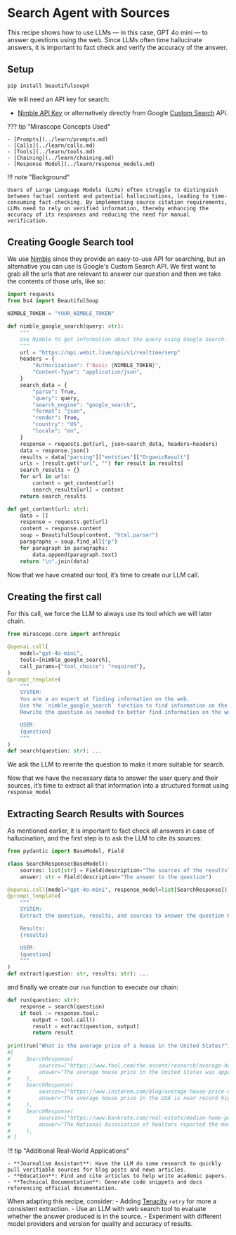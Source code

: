 # Search Agent with Sources

This recipe shows how to use LLMs — in this case, GPT 4o mini — to answer questions using the web. Since LLMs often time hallucinate answers, it is important to fact check and verify the accuracy of the answer.

## Setup

```bash
pip install beautifulsoup4
```

We will need an API key for search:

- [Nimble API Key](https://nimbleway.com/) or alternatively directly from Google [Custom Search](https://developers.google.com/custom-search/v1/introduction/) API.

??? tip "Mirascope Concepts Used"

    - [Prompts](../learn/prompts.md)
    - [Calls](../learn/calls.md)
    - [Tools](../learn/tools.md)
    - [Chaining](../learn/chaining.md)
    - [Response Model](../learn/response_models.md)

!!! note "Background"

    Users of Large Language Models (LLMs) often struggle to distinguish between factual content and potential hallucinations, leading to time-consuming fact-checking. By implementing source citation requirements, LLMs need to rely on verified information, thereby enhancing the accuracy of its responses and reducing the need for manual verification.

## Creating Google Search tool

We use [Nimble](https://nimbleway.com/) since they provide an easy-to-use API for searching, but an alternative you can use is Google's Custom Search API. We first want to grab all the urls that are relevant to answer our question and then we take the contents of those urls, like so:

```python
import requests
from bs4 import BeautifulSoup

NIMBLE_TOKEN = "YOUR_NIMBLE_TOKEN"

def nimble_google_search(query: str):
    """
    Use Nimble to get information about the query using Google Search.
    """
    url = "https://api.webit.live/api/v1/realtime/serp"
    headers = {
        "Authorization": f"Basic {NIMBLE_TOKEN}",
        "Content-Type": "application/json",
    }
    search_data = {
        "parse": True,
        "query": query,
        "search_engine": "google_search",
        "format": "json",
        "render": True,
        "country": "US",
        "locale": "en",
    }
    response = requests.get(url, json=search_data, headers=headers)
    data = response.json()
    results = data["parsing"]["entities"]["OrganicResult"]
    urls = [result.get("url", "") for result in results]
    search_results = {}
    for url in urls:
        content = get_content(url)
        search_results[url] = content
    return search_results

def get_content(url: str):
    data = []
    response = requests.get(url)
    content = response.content
    soup = BeautifulSoup(content, "html.parser")
    paragraphs = soup.find_all("p")
    for paragraph in paragraphs:
        data.append(paragraph.text)
    return "\n".join(data)
```

Now that we have created our tool, it’s time to create our LLM call.

## Creating the first call

For this call, we force the LLM to always use its tool which we will later chain.

```python
from mirascope.core import anthropic

@openai.call(
    model="gpt-4o-mini",
    tools=[nimble_google_search],
    call_params={"tool_choice": "required"},
)
@prompt_template(
    """
    SYSTEM:
    You are a an expert at finding information on the web.
    Use the `nimble_google_search` function to find information on the web.
    Rewrite the question as needed to better find information on the web.

    USER:
    {question}
    """
)
def search(question: str): ...
```

We ask the LLM to rewrite the question to make it more suitable for search.

Now that we have the necessary data to answer the user query and their sources, it’s time to extract all that information into a structured format using `response_model`

## Extracting Search Results with Sources

As mentioned earlier, it is important to fact check all answers in case of hallucination, and the first step is to ask the LLM to cite its sources:

```python
from pydantic import BaseModel, Field

class SearchResponse(BaseModel):
    sources: list[str] = Field(description="The sources of the results")
    answer: str = Field(description="The answer to the question")

@openai.call(model="gpt-4o-mini", response_model=list[SearchResponse])
@prompt_template(
    """
    SYSTEM:
    Extract the question, results, and sources to answer the question based on the results.

    Results:
    {results}

    USER:
    {question}
    """
)
def extract(question: str, results: str): ...
```

and finally we create our `run` function to execute our chain:

```python
def run(question: str):
    response = search(question)
    if tool := response.tool:
        output = tool.call()
        result = extract(question, output)
        return result
        
print(run("What is the average price of a house in the United States?"))
#[
#     SearchResponse(
#         sources=["https://www.fool.com/the-ascent/research/average-house-price-state/"],
#         answer="The average house price in the United States was approximately $495,100 in the second quarter of 2023.",
#     ),
#     SearchResponse(
#         sources=["https://www.instarem.com/blog/average-house-price-usa/"],
#         answer="The average house price in the USA is near record highs and was reported to be around $406,700 as of July 2023.",
#     ),
#     SearchResponse(
#         sources=["https://www.bankrate.com/real-estate/median-home-price/"],
#         answer="The National Association of Realtors reported the median price for an existing home was $387,600 as of November 2023.",
#     ),
# ]
```

!!! tip "Additional Real-World Applications"

    - **Journalism Assistant**: Have the LLM do some research to quickly pull verifiable sources for blog posts and news articles.
    - **Education**: Find and cite articles to help write academic papers.
    - **Technical Documentation**: Generate code snippets and docs referencing official documentation.

When adapting this recipe, consider:
    - Adding [Tenacity](https://tenacity.readthedocs.io/en/latest/) `retry` for more a consistent extraction.
    - Use an LLM with web search tool to evaluate whether the answer produced is in the source.
    - Experiment with different model providers and version for quality and accuracy of results.
